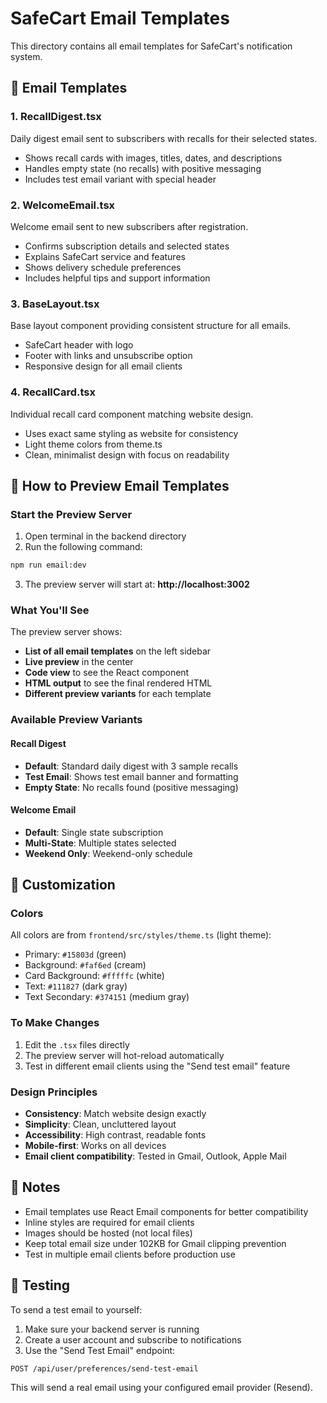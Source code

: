 # SafeCart Email Templates

This directory contains all email templates for SafeCart's notification system.

## 📧 Email Templates

### 1. **RecallDigest.tsx**
Daily digest email sent to subscribers with recalls for their selected states.
- Shows recall cards with images, titles, dates, and descriptions
- Handles empty state (no recalls) with positive messaging
- Includes test email variant with special header

### 2. **WelcomeEmail.tsx**
Welcome email sent to new subscribers after registration.
- Confirms subscription details and selected states
- Explains SafeCart service and features
- Shows delivery schedule preferences
- Includes helpful tips and support information

### 3. **BaseLayout.tsx**
Base layout component providing consistent structure for all emails.
- SafeCart header with logo
- Footer with links and unsubscribe option
- Responsive design for all email clients

### 4. **RecallCard.tsx**
Individual recall card component matching website design.
- Uses exact same styling as website for consistency
- Light theme colors from theme.ts
- Clean, minimalist design with focus on readability

## 🚀 How to Preview Email Templates

### Start the Preview Server

1. Open terminal in the backend directory
2. Run the following command:

```bash
npm run email:dev
```

3. The preview server will start at: **http://localhost:3002**

### What You'll See

The preview server shows:
- **List of all email templates** on the left sidebar
- **Live preview** in the center
- **Code view** to see the React component
- **HTML output** to see the final rendered HTML
- **Different preview variants** for each template

### Available Preview Variants

#### Recall Digest
- **Default**: Standard daily digest with 3 sample recalls
- **Test Email**: Shows test email banner and formatting
- **Empty State**: No recalls found (positive messaging)

#### Welcome Email
- **Default**: Single state subscription
- **Multi-State**: Multiple states selected
- **Weekend Only**: Weekend-only schedule

## 🎨 Customization

### Colors
All colors are from `frontend/src/styles/theme.ts` (light theme):
- Primary: `#15803d` (green)
- Background: `#faf6ed` (cream)
- Card Background: `#fffffc` (white)
- Text: `#111827` (dark gray)
- Text Secondary: `#374151` (medium gray)

### To Make Changes

1. Edit the `.tsx` files directly
2. The preview server will hot-reload automatically
3. Test in different email clients using the "Send test email" feature

### Design Principles

- **Consistency**: Match website design exactly
- **Simplicity**: Clean, uncluttered layout
- **Accessibility**: High contrast, readable fonts
- **Mobile-first**: Works on all devices
- **Email client compatibility**: Tested in Gmail, Outlook, Apple Mail

## 📝 Notes

- Email templates use React Email components for better compatibility
- Inline styles are required for email clients
- Images should be hosted (not local files)
- Keep total email size under 102KB for Gmail clipping prevention
- Test in multiple email clients before production use

## 🧪 Testing

To send a test email to yourself:

1. Make sure your backend server is running
2. Create a user account and subscribe to notifications
3. Use the "Send Test Email" endpoint:

```bash
POST /api/user/preferences/send-test-email
```

This will send a real email using your configured email provider (Resend).